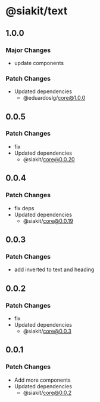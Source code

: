 # @siakit/text

## 1.0.0

### Major Changes

- update components

### Patch Changes

- Updated dependencies
  - @eduardoslg/core@1.0.0

## 0.0.5

### Patch Changes

- fix
- Updated dependencies
  - @siakit/core@0.0.20

## 0.0.4

### Patch Changes

- fix deps
- Updated dependencies
  - @siakit/core@0.0.19

## 0.0.3

### Patch Changes

- add inverted to text and heading

## 0.0.2

### Patch Changes

- fix
- Updated dependencies
  - @siakit/core@0.0.3

## 0.0.1

### Patch Changes

- Add more components
- Updated dependencies
  - @siakit/core@0.0.2
